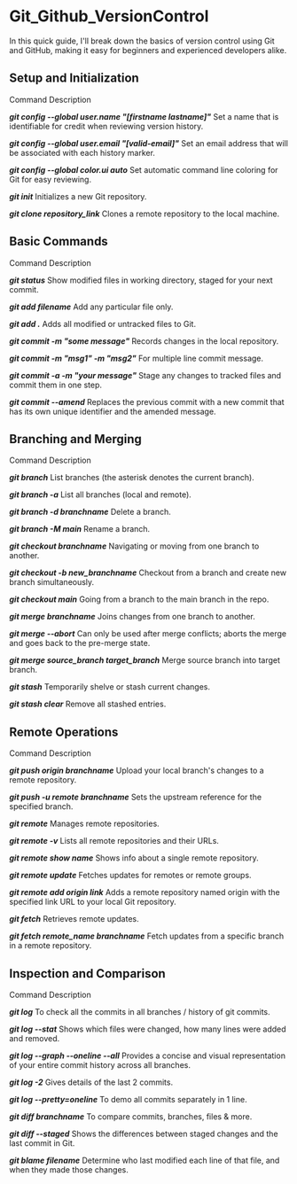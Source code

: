 # Git_Github_VersionControl
In this quick guide, I'll break down the basics of version control using Git and GitHub, making it easy for beginners and experienced developers alike.


## Setup and Initialization
Command	Description

_**git config --global user.name "[firstname lastname]"**_	Set a name that is identifiable for credit when reviewing version history.

_**git config --global user.email "[valid-email]"**_	      Set an email address that will be  associated with each history marker.

_**git config --global color.ui auto**_	                    Set automatic command line coloring for Git for easy reviewing.

**_git init_**	                                            Initializes a new Git repository.

**_git clone repository_link_**	                            Clones a remote repository to the local machine.


## Basic Commands
Command	Description

_**git status**_                                           Show modified files in working directory, staged for your next commit.

_**git add filename**_                                     Add any particular file only.

_**git add .**_                                            Adds all modified or untracked files to Git.

_**git commit -m "some message"**_	                       Records changes in the local repository.

_**git commit -m "msg1" -m "msg2"**_	                     For multiple line commit message.

_**git commit -a -m "your message"**_	                     Stage any changes to tracked files and commit them in one step.

_**git commit --amend**_	                                 Replaces the previous commit with a new commit that has its own unique identifier and the amended message.


## Branching and Merging
Command	Description

_**git branch**_                                           List branches (the asterisk denotes the current branch).

_**git branch -a**_	                                       List all branches (local and remote).

_**git branch -d branchname**_	                           Delete a branch.

_**git branch -M main**_	                                 Rename a branch.

_**git checkout branchname**_	                             Navigating or moving from one branch to another.

_**git checkout -b new_branchname**_	                     Checkout from a branch and create  new branch simultaneously.

_**git checkout main**_                                    Going from a branch to the main branch in the repo.

_**git merge branchname**_	                               Joins changes from one branch to another.

_**git merge --abort**_	                                   Can only be used after merge conflicts; aborts the merge and goes back to the pre-merge state.

_**git merge source_branch target_branch**_	               Merge source branch into target branch.

_**git stash**_                                            Temporarily shelve or stash current changes.

_**git stash clear**_                                      Remove all stashed entries.


## Remote Operations
Command	Description

_**git push origin branchname**_                           Upload your local branch's changes to a remote repository.

_**git push -u remote branchname**_	                       Sets the upstream reference for the specified branch.

_**git remote**_	                                         Manages remote repositories.

_**git remote -v**_	                                       Lists all remote repositories and their URLs.

_**git remote show name**_	                               Shows info about a single remote repository.

_**git remote update**_	                                   Fetches updates for remotes or remote groups.

_**git remote add origin link**_	                         Adds a remote repository named origin with the specified link URL to your local Git repository.

_**git fetch**_	                                           Retrieves remote updates.

_**git fetch remote_name branchname**_	                   Fetch updates from a specific branch in a remote repository.


## Inspection and Comparison
Command	Description

_**git log**_	                                             To check all the commits in all branches / history of git commits.

_**git log --stat**_	                                     Shows which files were changed, how many lines were added and removed.

_**git log --graph --oneline --all**_	                     Provides a concise and visual representation of your entire commit history across all branches.

_**git log -2**_	                                         Gives details of the last 2 commits.

_**git log --pretty=oneline**_	                           To demo all commits separately in 1 line.

_**git diff branchname**_	                                 To compare commits, branches, files & more.

_**git diff --staged**_	                                   Shows the differences between staged changes and the last commit in Git.

_**git blame filename**_	                                 Determine who last modified each line of that file, and when they made those changes.



